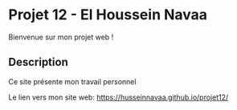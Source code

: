 # Projet 12 - El Houssein Navaa  

Bienvenue sur mon projet web !  

## Description
Ce site présente mon travail personnel  

Le lien vers mon site web:
https://husseinnavaa.github.io/projet12/